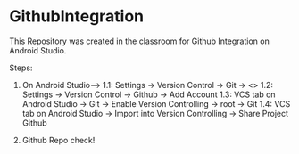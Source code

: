 # GithubIntegration

This Repository was created in the classroom for Github Integration on Android Studio.

Steps:
1. On Android Studio-->
  1.1: Settings -> Version Control -> Git -> <<Add your Git Pathe and Test it>>
  1.2: Settings -> Version Control -> Github -> Add Account
  1.3: VCS tab on Android Studio -> Git -> Enable Version Controlling -> root -> Git
  1.4: VCS tab on Android Studio -> Import into Version Controlling -> Share Project Github
 
 
2. Github Repo check!
